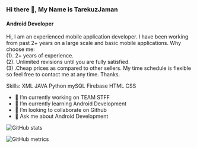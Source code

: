 ### Hi there 👋, My Name is TarekuzJaman
#### Android Developer


Hi, I am an experienced mobile application developer. I have been working from past 2+ years on a large scale and basic mobile applications. Why choose me: <br/>
(1). 2+ years of experience. <br/>
(2). Unlimited revisions until you are fully satisfied. <br/>
(3) .Cheap prices as compared to other sellers. My time schedule is flexible so feel free to contact me at any time. Thanks.

Skills: XML JAVA Python  mySQL Firebase HTML CSS  

- 🔭 I’m currently working on TEAM STFF 
- 🌱 I’m currently learning Android Development 
- 👯 I’m looking to collaborate on Github 
- 💬 Ask me about Android Development 






![GitHub stats](https://github-readme-stats.vercel.app/api?username=Tarekuzjaman0&show_icons=true)  


![GitHub metrics](https://metrics.lecoq.io/Tarekuzjaman0)  



